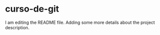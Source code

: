 # curso-de-git

I am editing the README file. Adding some more details about the project description.
